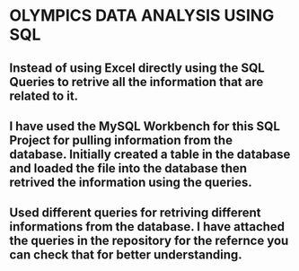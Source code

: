 # OLYMPICS DATA ANALYSIS USING SQL 

## Instead of using Excel directly using the SQL Queries to retrive all the information that are related to it. 

## I have used the MySQL Workbench for this SQL Project for pulling information from the database. Initially created a table in the database and loaded the file into the database then retrived the information using the queries.
 
## Used different queries for retriving different informations from the database. I have attached the queries in the repository for the refernce you can check that for better understanding.
